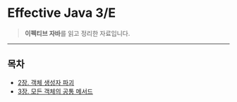 # Effective Java 3/E

> **이펙티브 자바**를 읽고 정리한 자료입니다.

---

## 목차
- [2장. 객체 생성자 파괴](2장.%20객체%20생성자%20파괴/README.md)
- [3장. 모든 객체의 공통 메서드](3장.%20모든%20객체의%20공통%20메서드/README.md)
